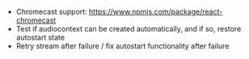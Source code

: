  - Chromecast support: https://www.npmjs.com/package/react-chromecast
 - Test if audiocontext can be created automatically, and if so, restore autostart state
 - Retry stream after failure / fix autostart functionality after failure
 